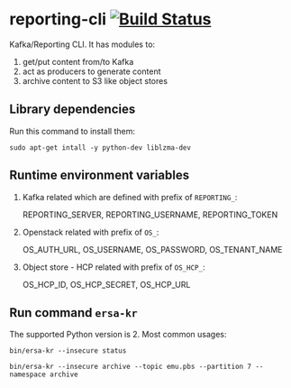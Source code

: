 # reporting-cli [![Build Status](https://travis-ci.org/eResearchSA/reporting-cli.svg)](https://travis-ci.org/eResearchSA/reporting-cli)
Kafka/Reporting CLI. It has modules to:

1. get/put content from/to Kafka
1. act as producers to generate content
1. archive content to S3 like object stores

## Library dependencies

Run this command to install them:

`sudo apt-get intall -y python-dev liblzma-dev`

## Runtime environment variables
1. Kafka related which are defined with prefix of `REPORTING_`:

    REPORTING_SERVER, REPORTING_USERNAME, REPORTING_TOKEN
1. Openstack related with prefix of `OS_`:

    OS_AUTH_URL, OS_USERNAME, OS_PASSWORD, OS_TENANT_NAME
1. Object store - HCP related with prefix of `OS_HCP_`:

    OS_HCP_ID, OS_HCP_SECRET, OS_HCP_URL

## Run command `ersa-kr`
The supported Python version is 2. Most common usages:

`bin/ersa-kr --insecure status`

`bin/ersa-kr --insecure archive --topic emu.pbs --partition 7 --namespace archive`